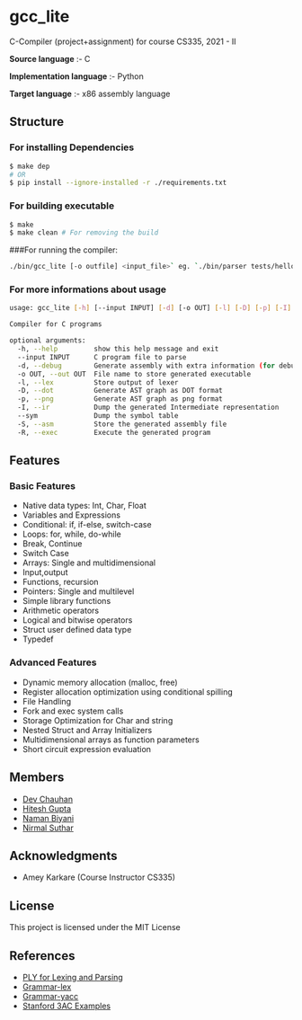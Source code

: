 # gcc_lite
C-Compiler (project+assignment) for course CS335, 2021 - II 

**Source language** :- C

**Implementation language** :- Python

**Target language** :- x86 assembly language

## Structure

### For installing Dependencies
```bash 
$ make dep
# OR
$ pip install --ignore-installed -r ./requirements.txt  
```
### For building executable
```bash
$ make
$ make clean # For removing the build
```

###For running the compiler: 

```bash
./bin/gcc_lite [-o outfile] <input_file>` eg. `./bin/parser tests/helloworld.c`
```

### For more informations about usage
```bash
usage: gcc_lite [-h] [--input INPUT] [-d] [-o OUT] [-l] [-D] [-p] [-I] [--sym] [-S] [-R]

Compiler for C programs

optional arguments:
  -h, --help         show this help message and exit
  --input INPUT      C program file to parse
  -d, --debug        Generate assembly with extra information (for debugging purposes)
  -o OUT, --out OUT  File name to store generated executable
  -l, --lex          Store output of lexer
  -D, --dot          Generate AST graph as DOT format
  -p, --png          Generate AST graph as png format
  -I, --ir           Dump the generated Intermediate representation
  --sym              Dump the symbol table
  -S, --asm          Store the generated assembly file
  -R, --exec         Execute the generated program
```


## Features

### Basic Features
- Native data types: Int, Char, Float
- Variables and Expressions
- Conditional: if, if-else, switch-case
- Loops: for, while, do-while
- Break, Continue
- Switch Case
- Arrays: Single and multidimensional
- Input,output
- Functions, recursion
- Pointers: Single and multilevel
- Simple library functions
- Arithmetic operators
- Logical and bitwise operators
- Struct user defined data type
- Typedef

### Advanced Features
- Dynamic memory allocation (malloc, free)
- Register allocation optimization using conditional spilling
- File Handling
- Fork and exec system calls
- Storage Optimization for Char and string
- Nested Struct and Array Initializers
- Multidimensional arrays as function parameters
- Short circuit expression evaluation

## Members
- [Dev Chauhan](https://github.com/dev-chauhan)
- [Hitesh Gupta](https://github.com/hitesh-gupta-2111)
- [Naman Biyani](https://github.com/namanbiyani)
- [Nirmal Suthar](https://github.com/nirmal-suthar)

## Acknowledgments

* Amey Karkare (Course Instructor CS335)

## License

This project is licensed under the MIT License

## References

- [PLY for Lexing and Parsing](http://www.dabeaz.com/ply/)
- [Grammar-lex](https://www.lysator.liu.se/c/ANSI-C-grammar-l.html)
- [Grammar-yacc](https://www.lysator.liu.se/c/ANSI-C-grammar-y.html)
- [Stanford 3AC Examples](https://web.stanford.edu/class/archive/cs/cs143/cs143.1128/handouts/240%20TAC%20Examples.pdf )

